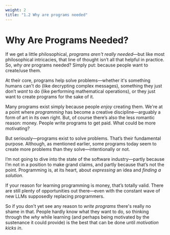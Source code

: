 ```yaml
---
weight: 2
title: "1.2 Why are programs needed"
---
```


# Why Are Programs Needed?

If we get a little philosophical, *programs aren't really needed*—but like most philosophical intricacies, that line of thought isn’t all that helpful in practice. So, *why are* programs needed? Simply put: because people want to create/use them.

At their core, programs help solve problems—whether it's something humans can't do (like decrypting complex messages), something they just don’t *want* to do (like performing mathematical operations), or they just want to create programs for the sake of it.

Many programs exist simply because people *enjoy* creating them. We're at a point where *programming* has become a creative discipline—arguably a form of art in its own right. But, of course there’s also the less romantic reason: money. People write programs to get paid. What could be more motivating?

But seriously—programs exist to solve problems. That’s their fundamental purpose. Although, as mentioned earlier, some programs today seem to create more problems than they solve—intentionally or not.

I’m not going to dive into the state of the software industry—partly because I’m not in a position to make grand claims, and partly because that’s not the point. Programming is, at its heart, about *expressing* an idea and *finding a solution*.

If your reason for learning programming is money, that’s totally valid. There are still plenty of opportunities out there—even with the constant wave of new LLMs supposedly replacing programmers.

So if you don't yet see any reason to *write programs* there's really no shame in that. People hardly know what they want to do, so thinking through the *why* while learning (and perhaps being motivated by the sustenance it could provide) is the best that can be done until *motivation kicks in*.

